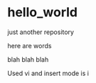 # hello_world
just another repository

here are words

blah blah blah

Used vi and insert mode is i

